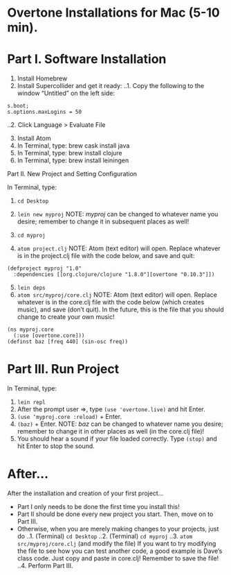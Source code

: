 Overtone Installations for Mac (5-10 min).
======

# Part I. Software Installation
1.	Install Homebrew
2.	Install Supercollider and get it ready:
..1. Copy the following to the window “Untitled” on the left side:
~~~
s.boot;
s.options.maxLogins = 50
~~~
..2.	Click Language > Evaluate File

3.	Install Atom
4.	In Terminal, type: brew cask install java
5.	In Terminal, type: brew install clojure
6.	In Terminal, type: brew install leiningen

Part II. New Project and Setting Configuration

In Terminal, type:
1.	`cd Desktop`
2.	`lein new myproj`
NOTE: *myproj* can be changed to whatever name you desire; remember to change it in subsequent places as well!

3.	`cd myproj`
4.	`atom project.clj`
NOTE: Atom (text editor) will open. Replace whatever is in the project.clj file with the code below, and save and quit:

~~~
(defproject myproj "1.0"
  :dependencies [[org.clojure/clojure "1.8.0"][overtone "0.10.3"]])
~~~

5.	`lein deps`
6.	`atom src/myproj/core.clj`
NOTE: Atom (text editor) will open. Replace whatever is in the core.clj file with the code below (which creates music), and save (don’t quit).
In the future, 	this is the file that you should change to create your own music!

~~~
(ns myproj.core
  (:use [overtone.core]))
(definst baz [freq 440] (sin-osc freq))
~~~

# Part III. Run Project

In Terminal, type: 
1.	`lein repl`
2.	After the prompt user =>, type `(use 'overtone.live)` and hit Enter.
3.	`(use ‘myproj.core :reload)` + Enter.
4.	`(baz)` + Enter.
NOTE: *baz* can be changed to whatever name you desire; remember to change it in other places as well (in the core.clj file)!
5.	You should hear a sound if your file loaded correctly. Type `(stop)` and hit Enter to stop the sound.

# After...
After the installation and creation of your first project…

* Part I only needs to be done the first time you install this!
* Part II should be done every new project you start. Then, move on to Part III.
* Otherwise, when you are merely making changes to your projects, just do
..1. (Terminal) `cd Desktop`
..2. (Terminal) `cd myproj`
..3. `atom src/myproj/core.clj` (and modify the file)
If you want to try modifying the file to see how you can test another code, a good example is Dave’s class code. Just copy and paste in core.clj! Remember to save the file!
..4. Perform Part III.


